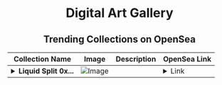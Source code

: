 <div align="center">

# Digital Art Gallery

## Trending Collections on OpenSea

| Collection Name                       | Image                                                                                     | Description                       | OpenSea Link                                                                                          |
|---------------------------------------|-------------------------------------------------------------------------------------------|-----------------------------------|--------------------------------------------------------------------------------------------------------|
| **<details><summary>Liquid Split 0x...</summary>Liquid Split 0xf69f</details>** | ![Image](https://raw.seadn.io/files/87cca00f39f199a33ccf1c511921d74b.svg?w=200&auto=format) |  | <details><summary>Link</summary>[Liquid Split 0xf69f](https://opensea.io/collection/liquid-split-0xf69f-1)</details> |

</div>